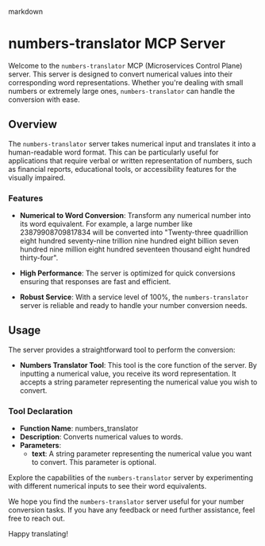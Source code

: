 markdown
# numbers-translator MCP Server

Welcome to the `numbers-translator` MCP (Microservices Control Plane) server. This server is designed to convert numerical values into their corresponding word representations. Whether you're dealing with small numbers or extremely large ones, `numbers-translator` can handle the conversion with ease.

## Overview

The `numbers-translator` server takes numerical input and translates it into a human-readable word format. This can be particularly useful for applications that require verbal or written representation of numbers, such as financial reports, educational tools, or accessibility features for the visually impaired.

### Features

- **Numerical to Word Conversion**: Transform any numerical number into its word equivalent. For example, a large number like 23879908709817834 will be converted into "Twenty-three quadrillion eight hundred seventy-nine trillion nine hundred eight billion seven hundred nine million eight hundred seventeen thousand eight hundred thirty-four".

- **High Performance**: The server is optimized for quick conversions ensuring that responses are fast and efficient.

- **Robust Service**: With a service level of 100%, the `numbers-translator` server is reliable and ready to handle your number conversion needs.

## Usage

The server provides a straightforward tool to perform the conversion:

- **Numbers Translator Tool**: This tool is the core function of the server. By inputting a numerical value, you receive its word representation. It accepts a string parameter representing the numerical value you wish to convert.

### Tool Declaration

- **Function Name**: numbers_translator
- **Description**: Converts numerical values to words.
- **Parameters**:
  - **text**: A string parameter representing the numerical value you want to convert. This parameter is optional.

Explore the capabilities of the `numbers-translator` server by experimenting with different numerical inputs to see their word equivalents.

We hope you find the `numbers-translator` server useful for your number conversion tasks. If you have any feedback or need further assistance, feel free to reach out.

Happy translating!